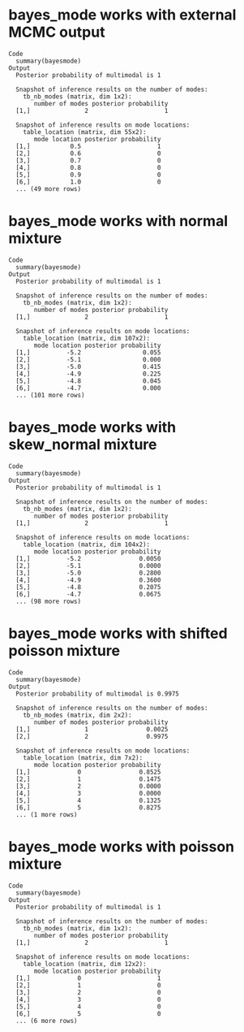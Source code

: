 # bayes_mode works with external MCMC output

    Code
      summary(bayesmode)
    Output
      Posterior probability of multimodal is 1 
      
      Snapshot of inference results on the number of modes:
        tb_nb_modes (matrix, dim 1x2): 
           number of modes posterior probability
      [1,]               2                     1
      
      Snapshot of inference results on mode locations:
        table_location (matrix, dim 55x2): 
           mode location posterior probability
      [1,]           0.5                     1
      [2,]           0.6                     0
      [3,]           0.7                     0
      [4,]           0.8                     0
      [5,]           0.9                     0
      [6,]           1.0                     0
      ... (49 more rows)

# bayes_mode works with normal mixture

    Code
      summary(bayesmode)
    Output
      Posterior probability of multimodal is 1 
      
      Snapshot of inference results on the number of modes:
        tb_nb_modes (matrix, dim 1x2): 
           number of modes posterior probability
      [1,]               2                     1
      
      Snapshot of inference results on mode locations:
        table_location (matrix, dim 107x2): 
           mode location posterior probability
      [1,]          -5.2                 0.055
      [2,]          -5.1                 0.000
      [3,]          -5.0                 0.415
      [4,]          -4.9                 0.225
      [5,]          -4.8                 0.045
      [6,]          -4.7                 0.000
      ... (101 more rows)

# bayes_mode works with skew_normal mixture

    Code
      summary(bayesmode)
    Output
      Posterior probability of multimodal is 1 
      
      Snapshot of inference results on the number of modes:
        tb_nb_modes (matrix, dim 1x2): 
           number of modes posterior probability
      [1,]               2                     1
      
      Snapshot of inference results on mode locations:
        table_location (matrix, dim 104x2): 
           mode location posterior probability
      [1,]          -5.2                0.0050
      [2,]          -5.1                0.0000
      [3,]          -5.0                0.2800
      [4,]          -4.9                0.3600
      [5,]          -4.8                0.2075
      [6,]          -4.7                0.0675
      ... (98 more rows)

# bayes_mode works with shifted poisson mixture

    Code
      summary(bayesmode)
    Output
      Posterior probability of multimodal is 0.9975 
      
      Snapshot of inference results on the number of modes:
        tb_nb_modes (matrix, dim 2x2): 
           number of modes posterior probability
      [1,]               1                0.0025
      [2,]               2                0.9975
      
      Snapshot of inference results on mode locations:
        table_location (matrix, dim 7x2): 
           mode location posterior probability
      [1,]             0                0.8525
      [2,]             1                0.1475
      [3,]             2                0.0000
      [4,]             3                0.0000
      [5,]             4                0.1325
      [6,]             5                0.8275
      ... (1 more rows)

# bayes_mode works with poisson mixture

    Code
      summary(bayesmode)
    Output
      Posterior probability of multimodal is 1 
      
      Snapshot of inference results on the number of modes:
        tb_nb_modes (matrix, dim 1x2): 
           number of modes posterior probability
      [1,]               2                     1
      
      Snapshot of inference results on mode locations:
        table_location (matrix, dim 12x2): 
           mode location posterior probability
      [1,]             0                     1
      [2,]             1                     0
      [3,]             2                     0
      [4,]             3                     0
      [5,]             4                     0
      [6,]             5                     0
      ... (6 more rows)

